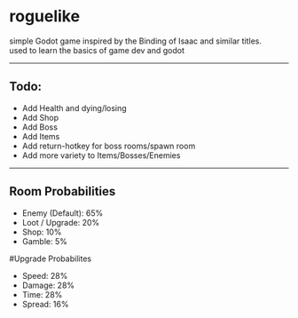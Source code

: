 # roguelike
 
simple Godot game inspired by the Binding of Isaac and similar titles.<br />
used to learn the basics of game dev and godot

--------------------------------------------

## Todo:
- Add Health and dying/losing
- Add Shop
- Add Boss
- Add Items
- Add return-hotkey for boss rooms/spawn room
- Add more variety to Items/Bosses/Enemies

--------------------------------------------

## Room Probabilities
- Enemy (Default): 65%
- Loot / Upgrade: 20%
- Shop: 10%
- Gamble: 5%

#Upgrade Probabilites
- Speed: 28%
- Damage: 28%
- Time: 28%
- Spread: 16%
